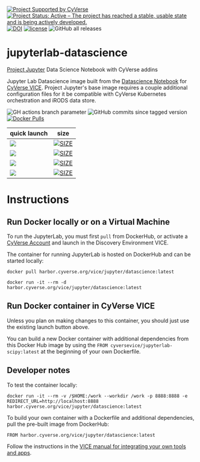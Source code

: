 [![Project Supported by CyVerse](https://de.cyverse.org/Powered-By-CyVerse-blue.svg)](https://learning.cyverse.org/projects/vice/en/latest/) [![Project Status: Active – The project has reached a stable, usable state and is being actively developed.](https://www.repostatus.org/badges/latest/active.svg)](https://www.repostatus.org/#active) [![DOI](https://zenodo.org/badge/DOI/10.5281/zenodo.4540701.svg)](https://doi.org/10.5281/zenodo.4540701)
 [![license](https://img.shields.io/badge/license-BSD3-red.svg?style=flat-square)](https://opensource.org/licenses/BSD-3-Clause) ![GitHub all releases](https://img.shields.io/github/downloads/cyverse-vice/jupyterlab-datascience/total?style=flat-square)

# jupyterlab-datascience
[Project Jupyter](https://jupyter.org/) Data Science Notebook with CyVerse addins 

Jupyter Lab Datascience image built from the [Datascience Notebook](https://hub.docker.com/r/jupyter/datascience-notebook) for [CyVerse VICE](https://cyverse-visual-interactive-computing-environment.readthedocs-hosted.com/en/latest/index.html). Project Jupyter's base image requires a couple additional configuration files for it be compatible with CyVerse Kubernetes orchestration and iRODS data store.

![GH actions branch parameter](https://github.com/github/docs/actions/workflows/main.yml/badge.svg?branch=main) ![GitHub commits since tagged version](https://img.shields.io/github/commits-since/cyverse-vice/jupyterlab-datascience/latest/main?style=flat-square) [![Docker Pulls](https://img.shields.io/docker/pulls/cyversevice/Datascience?color=orange&logo=docker&logoColor=white)](https://hub.docker.com/r/cyversevice/jupyterlab-datascience) 

quick launch | size | 
------------ | ---- | 
<a href="" target="_blank"><img src="https://img.shields.io/badge/Datascience-latest-orange?style=plastic&logo=jupyter"></a> | [![SIZE](https://img.shields.io/docker/image-size/cyversevice/jupyterlab-datascience/latest.svg)](https://img.shields.io/docker/image-size/cyversevice/jupyterlab-datascience/latest) |
<a href="" target="_blank"><img src="https://img.shields.io/badge/Datascience-3.0.15-orange?style=plastic&logo=jupyter"></a> | [![SIZE](https://img.shields.io/docker/image-size/cyversevice/jupyterlab-datascience/3.0.15.svg)](https://img.shields.io/docker/image-size/cyversevice/jupyterlab-datascience/3.0.15) |
<a href="" target="_blank"><img src="https://img.shields.io/badge/Datascience-3.0.5-orange?style=plastic&logo=jupyter"></a> | [![SIZE](https://img.shields.io/docker/image-size/cyversevice/jupyterlab-datascience/3.0.5.svg)](https://img.shields.io/docker/image-size/cyversevice/jupyterlab-datascience/3.0.5) |
<a href="https://de.cyverse.org/apps/de/07a2d5b2-76e2-11eb-be5f-008cfa5ae621/launch?quick-launch-id=60054c75-0e80-4169-8a9b-51cba04f756d" target="_blank"><img src="https://img.shields.io/badge/Datascience-2.2.9-orange?style=plastic&logo=jupyter"></a> | [![SIZE](https://img.shields.io/docker/image-size/cyversevice/jupyterlab-datascience/2.2.9.svg)](https://img.shields.io/docker/image-size/cyversevice/jupyterlab-datascience/2.2.9) |

# Instructions

## Run Docker locally or on a Virtual Machine

To run the JupyterLab, you must first `pull` from DockerHub, or activate a [CyVerse Account](https://user.cyverse.org/services/mine) and launch in the Discovery Environment VICE.

The container for running JupyterLab is hosted on DockerHub and can be started locally:


```
docker pull harbor.cyverse.org/vice/jupyter/datascience:latest
```

```
docker run -it --rm -d harbor.cyverse.org/vice/jupyter/datascience:latest
```

## Run Docker container in CyVerse VICE

Unless you plan on making changes to this container, you should just use the existing launch button above.

You can build a new Docker container with additional dependencies from this Docker Hub image by using the `FROM cyversevice/jupyterlab-scipy:latest` at the beginning of your own Dockerfile.

## Developer notes

To test the container locally:

```
docker run -it --rm -v /$HOME:/work --workdir /work -p 8888:8888 -e REDIRECT_URL=http://localhost:8888 harbor.cyverse.org/vice/jupyter/datascience:latest
```

To build your own container with a Dockerfile and additional dependencies, pull the pre-built image from DockerHub:

```
FROM harbor.cyverse.org/vice/jupyter/datascience:latest
```

Follow the instructions in the [VICE manual for integrating your own tools and apps](https://cyverse-visual-interactive-computing-environment.readthedocs-hosted.com/en/latest/developer_guide/building.html).
